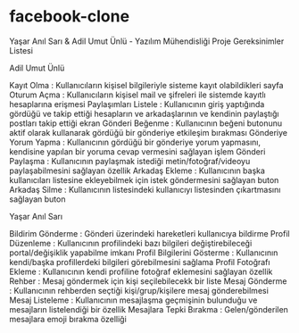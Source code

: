 # facebook-clone
Yaşar Anıl Sarı &amp; Adil Umut Ünlü - Yazılım Mühendisliği Proje
Gereksinimler Listesi

Adil Umut Ünlü

Kayıt Olma : Kullanıcıların kişisel bilgileriyle sisteme kayıt olabildikleri sayfa
Oturum Açma : Kullanıcıların kişisel mail ve şifreleri ile sistemde kayıtlı hesaplarına erişmesi
Paylaşımları Listele : Kullanıcının giriş yaptığında gördüğü ve takip ettiği hesapların ve arkadaşlarının ve kendinin paylaştığı postları takip ettiği ekran
Gönderi Beğenme : Kullanıcının beğeni butonunu aktif olarak kullanarak gördüğü bir gönderiye etkileşim bırakması
Gönderiye Yorum Yapma : Kullanıcının gördüğü bir gönderiye yorum yapmasını, kendisine yapılan bir yoruma cevap vermesini sağlayan işlem
Gönderi Paylaşma : Kullanıcının paylaşmak istediği metin/fotoğraf/videoyu paylaşabilmesini sağlayan özellik
Arkadaş Ekleme : Kullanıcının başka kullanıcıları listesine ekleyebilmek için istek göndermesini sağlayan buton
Arkadaş Silme : Kullanıcının listesindeki kullanıcıyı listesinden çıkartmasını sağlayan buton

Yaşar Anıl Sarı

Bildirim Gönderme : Gönderi üzerindeki hareketleri kullanıcıya bildirme
Profil Düzenleme : Kullanıcının profilindeki bazı bilgileri değiştirebileceği portal/değişiklik yapabilme imkanı
Profil Bilgilerini Gösterme : Kullanıcının kendi/başka profillerdeki bilgileri görebilmesini sağlama
Profil Fotoğrafı Ekleme : Kullanıcının kendi profiline fotoğraf eklemesini sağlayan özellik
Rehber : Mesaj göndermek için kişi seçilebilecekk bir liste
Mesaj Gönderme : Kullanıcının rehberden seçtiği kişi/grup/kişilere mesaj gönderebilmesi
Mesaj Listeleme : Kullanıcının mesajlaşma geçmişinin bulunduğu ve mesajların listelendiği bir özellik
Mesajlara Tepki Bırakma : Gelen/gönderilen mesajlara emoji bırakma özelliği
